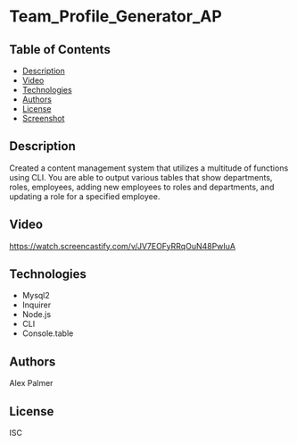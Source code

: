 # Team_Profile_Generator_AP

## Table of Contents

* [Description](#description)
* [Video](#video)
* [Technologies](#technologies)
* [Authors](#authors)
* [License](#license)
* [Screenshot](#screenshot)

## Description
Created a content management system that utilizes a multitude of functions using CLI. You are able to output various tables that show departments, roles, employees, adding new employees to roles and departments, and updating a role for a specified employee. 


## Video
https://watch.screencastify.com/v/JV7EOFyRRqOuN48PwIuA


## Technologies
* Mysql2
* Inquirer
* Node.js
* CLI
* Console.table



## Authors
Alex Palmer


## License
ISC
